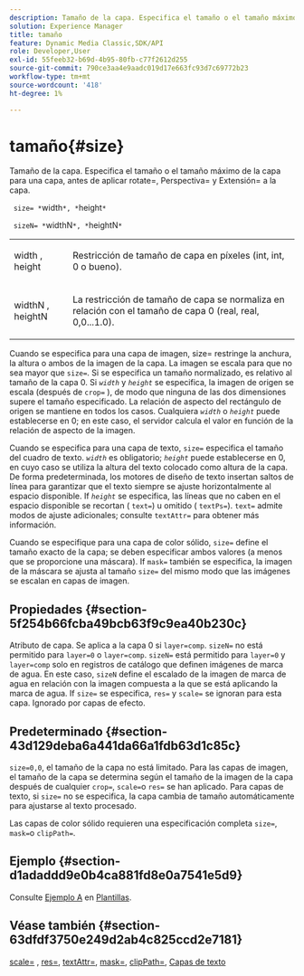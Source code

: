 ```yaml
---
description: Tamaño de la capa. Especifica el tamaño o el tamaño máximo de la capa para una capa, antes de aplicar rotate=, Perspectiva= y Extensión= a la capa.
solution: Experience Manager
title: tamaño
feature: Dynamic Media Classic,SDK/API
role: Developer,User
exl-id: 55feeb32-b69d-4b95-80fb-c77f2612d255
source-git-commit: 790ce3aa4e9aadc019d17e663fc93d7c69772b23
workflow-type: tm+mt
source-wordcount: '418'
ht-degree: 1%

---
```


# tamaño{#size}

Tamaño de la capa. Especifica el tamaño o el tamaño máximo de la capa para una capa, antes de aplicar rotate=, Perspectiva= y Extensión= a la capa.

` size= *`width`*, *`height`*`

` sizeN= *`widthN`*, *`heightN`*`

<table id="simpletable_FBE17D736F93485AA0053BF447B4CC9F"> 
 <tr class="strow"> 
  <td class="stentry"> <p> <span class="codeph"> <span class="varname"> width </span>, <span class="varname"> height </span> </span> </p> </td> 
  <td class="stentry"> <p>Restricción de tamaño de capa en píxeles (int, int, 0 o bueno). </p> </td> 
 </tr> 
 <tr class="strow"> 
  <td class="stentry"> <p> <span class="codeph"> <span class="varname"> widthN </span>, <span class="varname"> heightN </span> </span> </p> </td> 
  <td class="stentry"> <p>La restricción de tamaño de capa se normaliza en relación con el tamaño de capa 0 (real, real, 0,0...1.0). </p> </td> 
 </tr> 
</table>

Cuando se especifica para una capa de imagen, size= restringe la anchura, la altura o ambos de la imagen de la capa. La imagen se escala para que no sea mayor que `size=`. Si se especifica un tamaño normalizado, es relativo al tamaño de la capa 0. Si *`width`* y *`height`* se especifica, la imagen de origen se escala (después de `crop=` ), de modo que ninguna de las dos dimensiones supere el tamaño especificado. La relación de aspecto del rectángulo de origen se mantiene en todos los casos. Cualquiera *`width`* o *`height`* puede establecerse en 0; en este caso, el servidor calcula el valor en función de la relación de aspecto de la imagen.

Cuando se especifica para una capa de texto, `size=` especifica el tamaño del cuadro de texto. *`width`* es obligatorio; *`height`* puede establecerse en 0, en cuyo caso se utiliza la altura del texto colocado como altura de la capa. De forma predeterminada, los motores de diseño de texto insertan saltos de línea para garantizar que el texto siempre se ajuste horizontalmente al espacio disponible. If *`height`* se especifica, las líneas que no caben en el espacio disponible se recortan ( `text=`) u omitido ( `textPs=`). `text=` admite modos de ajuste adicionales; consulte `textAttr=` para obtener más información.

Cuando se especifique para una capa de color sólido, `size=` define el tamaño exacto de la capa; se deben especificar ambos valores (a menos que se proporcione una máscara). If `mask=` también se especifica, la imagen de la máscara se ajusta al tamaño `size=` del mismo modo que las imágenes se escalan en capas de imagen.

## Propiedades {#section-5f254b66fcba49bcb63f9c9ea40b230c}

Atributo de capa. Se aplica a la capa 0 si `layer=comp`. `sizeN=` no está permitido para `layer=0` o `layer=comp`. `sizeN=` está permitido para `layer=0` y `layer=comp` solo en registros de catálogo que definen imágenes de marca de agua. En este caso, `sizeN` define el escalado de la imagen de marca de agua en relación con la imagen compuesta a la que se está aplicando la marca de agua. If `size=` se especifica, `res=` y `scale=` se ignoran para esta capa. Ignorado por capas de efecto.

## Predeterminado {#section-43d129deba6a441da66a1fdb63d1c85c}

`size=0,0`, el tamaño de la capa no está limitado. Para las capas de imagen, el tamaño de la capa se determina según el tamaño de la imagen de la capa después de cualquier `crop=`, `scale=`o `res=` se han aplicado. Para capas de texto, si `size=` no se especifica, la capa cambia de tamaño automáticamente para ajustarse al texto procesado.

Las capas de color sólido requieren una especificación completa `size=`, `mask=`o `clipPath=`.

## Ejemplo {#section-d1adaddd9e0b4ca881fd8e0a7541e5d9}

Consulte [Ejemplo A](../../../../../is-api/http-ref/image-serving-api-ref/c-http-protocol-reference/c-templates/r-example-a.md#reference-c78ea82e8a1646738e764fa6685dfbac) en [Plantillas](../../../../../is-api/http-ref/image-serving-api-ref/c-http-protocol-reference/c-templates/c-templates.md#concept-3cd2d2adae0e41b2979b9640244d4d3e).

## Véase también {#section-63dfdf3750e249d2ab4c825ccd2e7181}

[scale=](../../../../../is-api/http-ref/image-serving-api-ref/c-http-protocol-reference/c-command-reference/r-is-http-scale.md#reference-098c30cea1764f189e6f7c7e400cc065) , [res=](../../../../../is-api/http-ref/image-serving-api-ref/c-http-protocol-reference/c-command-reference/r-res.md#reference-3d6fe416801148dea0f786f2b5169e55), [textAttr=](../../../../../is-api/http-ref/image-serving-api-ref/c-http-protocol-reference/c-command-reference/r-textattr.md#reference-ff00484fa3244286abeff34911f7ec0d), [mask=](../../../../../is-api/http-ref/image-serving-api-ref/c-http-protocol-reference/c-command-reference/r-mask.md#reference-922254e027404fb890b850e2723ee06e), [clipPath=](../../../../../is-api/http-ref/image-serving-api-ref/c-http-protocol-reference/c-command-reference/r-clippath.md#reference-8139b1b52dc54749b51b109521ddf83d), [Capas de texto](../../../../../is-api/http-ref/image-serving-api-ref/c-http-protocol-reference/c-text-formatting/r-text-layers.md#reference-47e78cfb18134db5ab09e17af14a6a8f)
